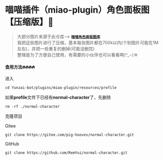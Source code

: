# 喵喵插件（miao-plugin）角色面板图【压缩版】🤍

> 大部分图片来源于此仓库--> **[`喵喵角色面板图库`](https://github.com/lc-hongdou/gallery)**<br>
我把这些图片进行了压缩，基本每张图片都在700k以内(个别图片可能在1M左右)，并把一些重复的删掉(可能没删完)<br>
整理是为了方便自己使用，有需要的小伙伴也可以看看啊(^_−)☆

</details>

#### 食用方法🔥🔥🔥🔥

进入<br>
```
cd Yunzai-bot/plugins/miao-plugin/resources/profile
```

如果**profile**文件下已经有**normal-character**了，先删除<br>

```
rm -rf ./normal-character
```

克隆项目<br>

Gitee<br>
```
git clone https://gitee.com/pig-hooves/normal-character.git
```
GitHub
```
git clone https://github.com/RemYui/normal-character.git
```
